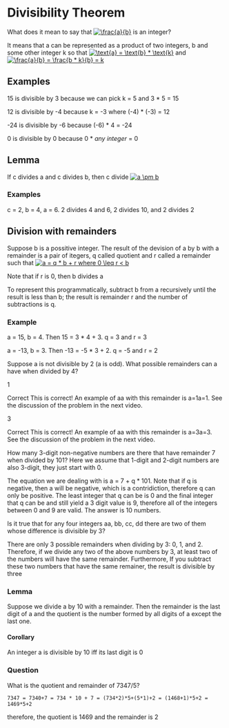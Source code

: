 # Divisibility Theorem

What does it mean to say that <a href="https://www.codecogs.com/eqnedit.php?latex=\frac{a}{b}" target="_blank"><img src="https://latex.codecogs.com/gif.latex?\frac{a}{b}" title="\frac{a}{b}" /></a> is an integer? 

It means that a can be represented as a product of two integers, b and some other integer k so that <a href="https://www.codecogs.com/eqnedit.php?latex=\text{a}&space;=&space;\text{b}&space;*&space;\text{k}" target="_blank"><img src="https://latex.codecogs.com/gif.latex?\text{a}&space;=&space;\text{b}&space;*&space;\text{k}" title="\text{a} = \text{b} * \text{k}" /></a> and <a href="https://www.codecogs.com/eqnedit.php?latex=\frac{a}{b}&space;=&space;\frac{b&space;*&space;k}{b}&space;=&space;k" target="_blank"><img src="https://latex.codecogs.com/gif.latex?\frac{a}{b}&space;=&space;\frac{b&space;*&space;k}{b}&space;=&space;k" title="\frac{a}{b} = \frac{b * k}{b} = k" /></a>

## Examples

15 is divisible by 3 because we can pick k = 5 and 3 * 5 = 15

12 is divisible by -4 because k = -3 where (-4) * (-3) = 12

-24 is divisible by -6 because (-6) * 4 = -24

0 is divisible by 0 because 0 * *any integer* = 0

## Lemma

If c divides a and c divides b, then c divide <a href="https://www.codecogs.com/eqnedit.php?latex=a&space;\pm&space;b" target="_blank"><img src="https://latex.codecogs.com/gif.latex?a&space;\pm&space;b" title="a \pm b" /></a>

### Examples

c = 2, b = 4, a = 6. 2 divides 4 and 6, 2 divides 10, and 2 divides 2

## Division with remainders

Suppose b is a possitive integer. The result of the devision of a by b with a remainder is a pair of itegers, q called quotient and r called a remainder such that <a href="https://www.codecogs.com/eqnedit.php?latex=a&space;=&space;q&space;*&space;b&space;&plus;&space;r&space;where&space;0&space;\leq&space;r&space;<&space;b" target="_blank"><img src="https://latex.codecogs.com/gif.latex?a&space;=&space;q&space;*&space;b&space;&plus;&space;r&space;where&space;0&space;\leq&space;r&space;<&space;b" title="a = q * b + r where 0 \leq r < b" /></a>

Note that if r is 0, then b divides a

To represent this programmatically, subtract b from a recursively until the result is less than b; the result is remainder r and the number of subtractions is q.

### Example

a = 15, b = 4. Then 15 = 3 * 4 + 3. q = 3 and r = 3

a = -13, b = 3. Then -13 = -5 * 3 + 2. q = -5 and r = 2 

Suppose a is not divisible by 2 (a is odd). What possible remainders can a have when divided by 4?

1

Correct 
This is correct! An example of aa with this remainder is a=1a=1. See the discussion of the problem in the next video.


3

Correct 
This is correct! An example of aa with this remainder is a=3a=3. See the discussion of the problem in the next video.

How many 3-digit non-negative numbers are there that have remainder 7 when divided by 101? Here we assume that 1-digit and 2-digit numbers are also 3-digit, they just start with 0.

The equation we are dealing with is a = 7 + q * 101. Note that if q is negative, then a will be negative, which is a contridiction, therefore q can only be positive. The least integer that q can be is 0 and the final integer that q can be and still yield a 3 digit value is 9, therefore all of the integers between 0 and 9 are valid. The answer is 10 numbers.

Is it true that for any four integers aa, bb, cc, dd there are two of them whose difference is divisible by 3?

There are only 3 possible remainders when dividing by 3: 0, 1, and 2. Therefore, if we divide any two of the above numbers by 3, at least two of the numbers will have the same remainder. Furthermore, If you subtract these two numbers that have the same remainer, the result is divisible by three

### Lemma

Suppose we divide a by 10 with a remainder. Then the remainder is the last digit of a and the quotient is the number formed by all digits of a except the last one.

#### Corollary

An integer a is divisible by 10 iff its last digit is 0

### Question

What is the quotient and remainder of 7347/5?
```
7347 = 7340+7 = 734 * 10 + 7 = (734*2)*5+(5*1)+2 = (1468+1)*5+2 = 1469*5+2
```

therefore, the quotient is 1469 and the remainder is 2
